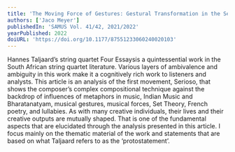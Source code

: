 ```yaml
---
title: 'The Moving Force of Gestures: Gestural Transformation in the Seriosofrom Hannes Taljaard’s Four Essays (2001-2005)'
authors: ['Jaco Meyer']
publishedIn: 'SAMUS Vol. 41/42, 2021/2022'
yearPublished: 2022
doiURL: 'https://doi.org/10.1177/87551233060240020103'
---
```

Hannes Taljaard’s string quartet Four Essaysis a quintessential work in the South African string
quartet literature. Various layers of ambivalence and ambiguity in this work make it a cognitively rich
work to listeners and analysts. This article is an analysis of the first movement, Serioso, that shows
the composer’s complex compositional technique against the backdrop of influences of metaphors in
music, Indian Music and Bharatanatyam, musical gestures, musical forces, Set Theory, French poetry,
and lullabies. As with many creative individuals, their lives and their creative outputs are mutually
shaped. That is one of the fundamental aspects that are elucidated through the analysis presented in
this article. I focus mainly on the thematic material of the work and statements that are based on what
Taljaard refers to as the ‘protostatement’.
